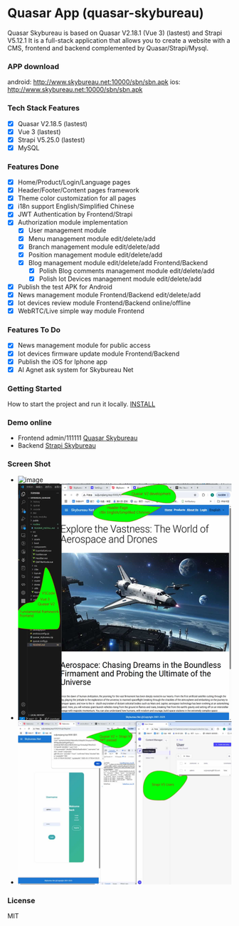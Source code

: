 # Quasar App (quasar-skybureau)

Quasar Skybureau is based on Quasar V2.18.1 (Vue 3) (lastest) and Strapi V5.12.1
It is a full-stack application that allows you to create a website with a CMS, frontend and backend complemented by Quasar/Strapi/Mysql.
### APP download
android: http://www.skybureau.net:10000/sbn/sbn.apk
ios: http://www.skybureau.net:10000/sbn/sbn.apk
### Tech Stack Features
- [x] Quasar V2.18.5 (lastest)
- [x] Vue 3 (lastest)
- [x] Strapi V5.25.0 (lastest)
- [x] MySQL

### Features Done
- [x] Home/Product/Login/Language pages
- [x] Header/Footer/Content pages framework
- [x] Theme color customization for all pages
- [x] i18n support English/Simplified Chinese
- [x] JWT Authentication by Frontend/Strapi
- [x] Authorization module implementation
  - [x] User management module
  - [x] Menu management module edit/delete/add
  - [x] Branch management module edit/delete/add
  - [x] Position management module edit/delete/add
  - [x] Blog management module edit/delete/add Frontend/Backend
    - [x] Polish Blog comments management module edit/delete/add
    - [x] Polish Iot Devices management module edit/delete/add
- [x] Publish the test APK for Android
- [x] News management module Frontend/Backend edit/delete/add
- [x] Iot devices review module Frontend/Backend online/offline
- [x] WebRTC/Live simple way module Frontend

### Features To Do
- [x] News management module for public access
- [x] Iot devices firmware update module Frontend/Backend
- [x] Publish the iOS for Iphone app
- [x] AI Agnet ask system for Skybureau Net

### Getting Started
How to start the project and run it locally.
[INSTALL](./readme/README_INSTALL.md)

### Demo online
- Frontend admin/111111 [Quasar Skybureau](http://www.skybureau.net:9000)
- Backend [Strapi Skybureau](http://www.skybureau.net:1337/admin)

### Screen Shot
- ![image](http://www.skybureau.net:10000/img/sbn.gif)
- ![image](./readme/home.jpg)
- ![image](./readme/jwt.jpg)

### License
MIT
